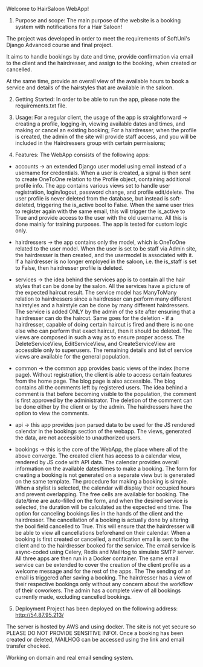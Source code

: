 Welcome to HairSaloon WebApp!

1. Purpose and scope:
The main purpose of the website is a booking system with notifications for a Hair Saloon!

The project was developed in order to meet the requirements of SoftUni's Django Advanced course and final project.

It aims to handle bookings by date and time, provide confirmation via email to the client and the hairdresser, and assign to the booking, when created or cancelled.

At the same time, provide an overall view of the available hours to book a service and details of the hairstyles that are available in the saloon.

2. Getting Started:
In order to be able to run the app, please note the requirements.txt file.

3. Usage:
For a regular client, the usage of the app is straightforward -> creating a profile, logging-in, viewing available dates and times, and making or cancel an existing booking;
For a hairdresser, when the profile is created, the admin of the site will provide staff access, and you will be included in the Hairdressers group with certain permissions;
  
4. Features:
The WebApp consists of the following apps:

- accounts -> an extended Django user model using email instead of a username for credentials. When a user is created, a signal is then sent to create OneToOne relation to the Profile object, containing additional profile info.
The app contains various views set to handle user registration, login/logout, password change, and profile edit/delete. The user profile is never deleted from the database, but instead is soft-deleted, triggering the is_active bool to False. When the same user tries to register again with the same email, this will trigger the is_active to True and provide access to the user with the old username. All this is done mainly for training purposes.
The app is tested for custom logic only.

- hairdressers -> the app contains only the model, which is OneToOne related to the user model.
When the user is set to be staff via Admin site, the hairdresser is then created, and the usermodel is associated with it. If a hairdresser is no longer employed in the saloon, i.e. the is_staff is set to False, then hairdresser profile is deleted.

- services -> the idea behind the services app is to contain all the hair styles that can be done by the salon. All the services have a picture of the expected haircut result. The service model has ManyToMany relation to hairdressers since a hairdresser can perform many different hairstyles and a hairstyle can be done by many different hairdressers. The service is added ONLY by the admin of the site after ensuring that a hairdresser can do the haircut. Same goes for the deletion - if a hairdresser, capable of doing certain haircut is fired and there is no one else who can perform that exact haircut, then it should be deleted.
The views are composed in such a way as to ensure proper access. The DeleteServiceView, EditServiceView, and CreateServiceView are accessible only to superusers.
The remaining details and list of service views are available for the general population.

- common -> the common app provides basic views of the index (home page). Without registration, the client is able to access certain features from the home page. The blog page is also accessible. The blog contains all the comments left by registered users. The idea behind a comment is that before becoming visible to the population, the comment is first approved by the administrator. The deletion of the comment can be done either by the client or by the admin. The hairdressers have the option to view the comments.

- api -> this app provides json parsed data to be used for the JS rendered calendar in the bookings section of the webapp. The views, generated the data, are not accessible to unauthorized users.

- bookings -> this is the core of the WebApp, the place where all of the above converge. The created client has access to a calendar view, rendered by JS code with API data. The calendar provides overall information on the available dates/times to make a booking. The form for creating a booking is not generated on a separate view but is generated on the same template.
The procedure for making a booking is simple. When a stylist is selected, the calendar will display their occupied hours and prevent overlapping.
The free cells are available for booking. The date/time are auto-filled on the form, and when the desired service is selected, the duration will be calculated as the expected end time.
The option for canceling bookings lies in the hands of the client and the hairdresser. The cancellation of a booking is actually done by altering the bool field cancelled to True. This will ensure that the hairdresser will be able to view all cancellations beforehand on their calendar.
When a booking is first created or cancelled, a notification email is sent to the client and to the hairdresser booked for the service. The email service is async-coded using Celery, Redis and MailHog to simulate SMTP server. All three apps are then run in a Docker container. The same email service can be extended to cover the creation of the client profile as a welcome message and for the rest of the apps. The The sending of an email is triggered after saving a booking.
The hairdresser has a view of their respective bookings only without any concern about the workflow of their coworkers. The admin has a complete view of all bookings currently made, excluding cancelled bookings.

5. Deployment
Project has been deployed on the following address:
http://54.87.95.213/

The server is hosted by AWS and using docker. The site is not yet secure so PLEASE DO NOT PROVIDE SENSITIVE INFO!. Once a booking has been created or deleted, MAILHOG can be accessed using the link and email transfer checked.

Working on domain and real email sending system.
